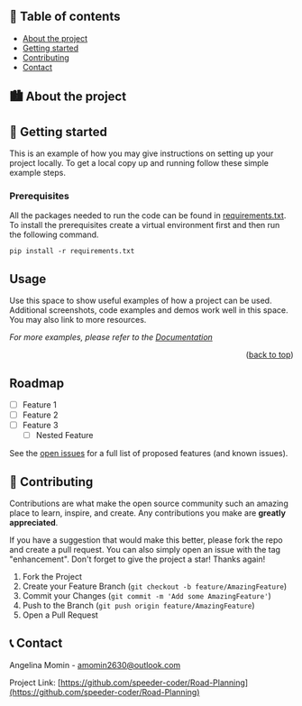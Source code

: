 
## 📑 Table of contents
* [About the project](#about-the-project)
* [Getting started](#getting-started)
* [Contributing](#contributing)
* [Contact](#contact)


<!-- ABOUT THE PROJECT -->
## 🏙️ About the project




<!-- GETTING STARTED -->
## 🚀 Getting started

This is an example of how you may give instructions on setting up your project locally.
To get a local copy up and running follow these simple example steps.

### Prerequisites

All the packages needed to run the code can be found in [requirements.txt](requirements.txt). To install the prerequisites create a virtual environment first and then run the following command.
  ```
  pip install -r requirements.txt 
  ```

<!-- USAGE EXAMPLES -->
## Usage

Use this space to show useful examples of how a project can be used. Additional screenshots, code examples and demos work well in this space. You may also link to more resources.

_For more examples, please refer to the [Documentation](https://example.com)_

<p align="right">(<a href="#readme-top">back to top</a>)</p>



<!-- ROADMAP -->
## Roadmap

- [ ] Feature 1
- [ ] Feature 2
- [ ] Feature 3
    - [ ] Nested Feature

See the [open issues](https://github.com/speeder-coder/Road-Planning/issues) for a full list of proposed features (and known issues).



<!-- CONTRIBUTING -->
## 🤝 Contributing

Contributions are what make the open source community such an amazing place to learn, inspire, and create. Any contributions you make are **greatly appreciated**.

If you have a suggestion that would make this better, please fork the repo and create a pull request. You can also simply open an issue with the tag "enhancement".
Don't forget to give the project a star! Thanks again!

1. Fork the Project
2. Create your Feature Branch (`git checkout -b feature/AmazingFeature`)
3. Commit your Changes (`git commit -m 'Add some AmazingFeature'`)
4. Push to the Branch (`git push origin feature/AmazingFeature`)
5. Open a Pull Request

<!-- CONTACT -->
## 📞 Contact

Angelina Momin - amomin2630@outlook.com

Project Link: [https://github.com/speeder-coder/Road-Planning](https://github.com/speeder-coder/Road-Planning)




